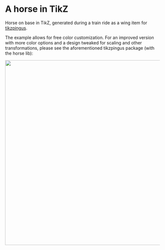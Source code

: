# A horse in TikZ

Horse on base in TikZ, generated during a train ride as a wing item for [tikzpingus](https://github.com/EagleoutIce?tab=repositories).

The example allows for free color customization. For an improved version with more color options and a design tweaked for scaling and other transformations, please see the aforementioned tikzpingus package (with the horse lib):

[<img src="https://github.com/EagleoutIce/horse/blob/gh-pages/preview-1.png?raw=true" width="600"/>](https://media.githubusercontent.com/media/EagleoutIce/horse/gh-pages/horse.pdf)
